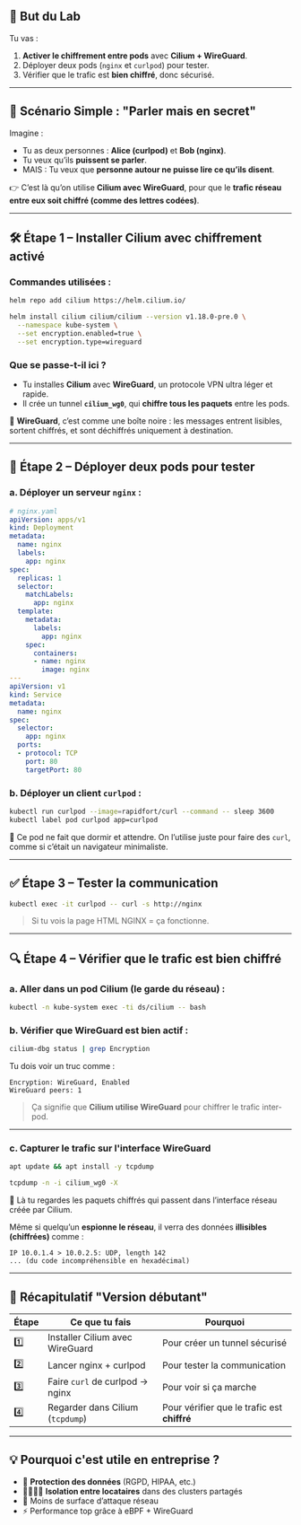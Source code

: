 ## 🔐 **But du Lab**

Tu vas :

1. **Activer le chiffrement entre pods** avec **Cilium + WireGuard**.
2. Déployer deux pods (`nginx` et `curlpod`) pour tester.
3. Vérifier que le trafic est **bien chiffré**, donc sécurisé.

---

## 🧱 Scénario Simple : "Parler mais en secret"

Imagine :

* Tu as deux personnes : **Alice (curlpod)** et **Bob (nginx)**.
* Tu veux qu’ils **puissent se parler**.
* MAIS : Tu veux que **personne autour ne puisse lire ce qu’ils disent**.

👉 C’est là qu’on utilise **Cilium avec WireGuard**, pour que le **trafic réseau entre eux soit chiffré (comme des lettres codées)**.

---

## 🛠️ Étape 1 – Installer Cilium avec chiffrement activé

### Commandes utilisées :

```bash
helm repo add cilium https://helm.cilium.io/

helm install cilium cilium/cilium --version v1.18.0-pre.0 \
  --namespace kube-system \
  --set encryption.enabled=true \
  --set encryption.type=wireguard
```

### Que se passe-t-il ici ?

* Tu installes **Cilium** avec **WireGuard**, un protocole VPN ultra léger et rapide.
* Il crée un tunnel **`cilium_wg0`**, qui **chiffre tous les paquets** entre les pods.

📘 **WireGuard**, c’est comme une boîte noire : les messages entrent lisibles, sortent chiffrés, et sont déchiffrés uniquement à destination.

---

## 🧪 Étape 2 – Déployer deux pods pour tester

### a. Déployer un serveur `nginx` :

```yaml
# nginx.yaml
apiVersion: apps/v1
kind: Deployment
metadata:
  name: nginx
  labels:
    app: nginx
spec:
  replicas: 1
  selector:
    matchLabels:
      app: nginx
  template:
    metadata:
      labels:
        app: nginx
    spec:
      containers:
      - name: nginx
        image: nginx
---
apiVersion: v1
kind: Service
metadata:
  name: nginx
spec:
  selector:
    app: nginx
  ports:
  - protocol: TCP
    port: 80
    targetPort: 80
```

### b. Déployer un client `curlpod` :

```bash
kubectl run curlpod --image=rapidfort/curl --command -- sleep 3600
kubectl label pod curlpod app=curlpod
```

📘 Ce pod ne fait que dormir et attendre. On l’utilise juste pour faire des `curl`, comme si c’était un navigateur minimaliste.

---

## ✅ Étape 3 – Tester la communication

```bash
kubectl exec -it curlpod -- curl -s http://nginx
```

> Si tu vois la page HTML NGINX = ça fonctionne.

---

## 🔍 Étape 4 – Vérifier que le **trafic est bien chiffré**

### a. Aller dans un pod Cilium (le garde du réseau) :

```bash
kubectl -n kube-system exec -ti ds/cilium -- bash
```

### b. Vérifier que WireGuard est bien actif :

```bash
cilium-dbg status | grep Encryption
```

Tu dois voir un truc comme :

```
Encryption: WireGuard, Enabled
WireGuard peers: 1
```

> Ça signifie que **Cilium utilise WireGuard** pour chiffrer le trafic inter-pod.

---

### c. Capturer le trafic sur l'interface WireGuard

```bash
apt update && apt install -y tcpdump

tcpdump -n -i cilium_wg0 -X
```

👀 Là tu regardes les paquets chiffrés qui passent dans l’interface réseau créée par Cilium.

Même si quelqu’un **espionne le réseau**, il verra des données **illisibles (chiffrées)** comme :

```
IP 10.0.1.4 > 10.0.2.5: UDP, length 142
... (du code incompréhensible en hexadécimal)
```

---

## 🧠 Récapitulatif "Version débutant"

| Étape | Ce que tu fais                   | Pourquoi                                    |
| ----- | -------------------------------- | ------------------------------------------- |
| 1️⃣   | Installer Cilium avec WireGuard  | Pour créer un tunnel sécurisé               |
| 2️⃣   | Lancer nginx + curlpod           | Pour tester la communication                |
| 3️⃣   | Faire `curl` de curlpod → nginx  | Pour voir si ça marche                      |
| 4️⃣   | Regarder dans Cilium (`tcpdump`) | Pour vérifier que le trafic est **chiffré** |

---

## 💡 Pourquoi c'est utile en entreprise ?

* 🔐 **Protection des données** (RGPD, HIPAA, etc.)
* 🧍‍♂️🧍‍♀️ **Isolation entre locataires** dans des clusters partagés
* 🎯 Moins de surface d’attaque réseau
* ⚡ Performance top grâce à eBPF + WireGuard